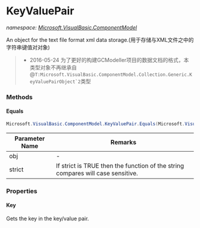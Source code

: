 ﻿# KeyValuePair
_namespace: [Microsoft.VisualBasic.ComponentModel](./index.md)_

An object for the text file format xml data storage.(用于存储与XML文件之中的字符串键值对对象)

> 
>  + 2016-05-24 为了更好的构建GCModeller项目的数据文档的格式，本类型对象不再继承自@``T:Microsoft.VisualBasic.ComponentModel.Collection.Generic.KeyValuePairObject`2``类型
>  


### Methods

#### Equals
```csharp
Microsoft.VisualBasic.ComponentModel.KeyValuePair.Equals(Microsoft.VisualBasic.ComponentModel.KeyValuePair,System.Boolean)
```


|Parameter Name|Remarks|
|--------------|-------|
|obj|-|
|strict|If strict is TRUE then the function of the string compares will case sensitive.|



### Properties

#### Key
Gets the key in the key/value pair.
